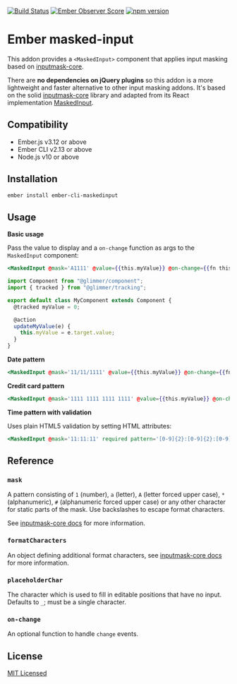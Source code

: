 [![Build Status](https://travis-ci.org/networkteam/ember-cli-maskedinput.svg?branch=master)](https://travis-ci.org/networkteam/ember-cli-maskedinput)
[![Ember Observer Score](https://emberobserver.com/badges/ember-cli-maskedinput.svg)](https://emberobserver.com/addons/ember-cli-maskedinput)
[![npm version](https://badge.fury.io/js/ember-cli-maskedinput.svg)](https://badge.fury.io/js/ember-cli-maskedinput)

# Ember masked-input

This addon provides a `<MaskedInput>` component that applies input masking based on [inputmask-core](https://github.com/insin/inputmask-core).

There are **no dependencies on jQuery plugins** so this addon is a more lightweight and faster alternative to other input masking addons. It's based on the solid [inputmask-core](https://github.com/insin/inputmask-core) library and adapted from its React implementation [MaskedInput](https://github.com/insin/react-maskedinput).


## Compatibility

* Ember.js v3.12 or above
* Ember CLI v2.13 or above
* Node.js v10 or above


## Installation

``` sh
ember install ember-cli-maskedinput
```

## Usage

**Basic usage**

Pass the value to display and a `on-change` function as args to the `MaskedInput` component:

``` hbs
<MaskedInput @mask='A1111' @value={{this.myValue}} @on-change={{fn this.updateMyValue}} />
```

```js
import Component from "@glimmer/component";
import { tracked } from "@glimmer/tracking";

export default class MyComponent extends Component {
  @tracked myValue = 0;

  @action
  updateMyValue(e) {
    this.myValue = e.target.value;
  }
}
```


**Date pattern**

``` hbs
<MaskedInput @mask='11/11/1111' @value={{this.myValue}} @on-change={{fn this.updateMyValue}} />
```

**Credit card pattern**

``` hbs
<MaskedInput @mask='1111 1111 1111 1111' @value={{this.myValue}} @on-change={{fn this.updateMyValue}} />
```

**Time pattern with validation**

Uses plain HTML5 validation by setting HTML attributes:

``` hbs
<MaskedInput @mask='11:11:11' required pattern='[0-9]{2}:[0-9]{2}:[0-9]{2}' title='Time value with format HH:MM:SS' />
```

## Reference

### `mask`

A pattern consisting of `1` (number), `a` (letter), `A` (letter forced upper case), `*` (alphanumeric), `#` (alphanumeric forced upper case) or any other character for static parts of the mask. Use backslashes to escape format characters.

See [inputmask-core docs](https://github.com/insin/inputmask-core#pattern) for more information.

### `formatCharacters`

An object defining additional format characters, see [inputmask-core docs](https://github.com/insin/inputmask-core#formatcharacters) for more information.

### `placeholderChar`

The character which is used to fill in editable positions that have no input. Defaults to `_`; must be a single character.

### `on-change`

An optional function to handle `change` events.

## License

[MIT Licensed](LICENSE.md)
